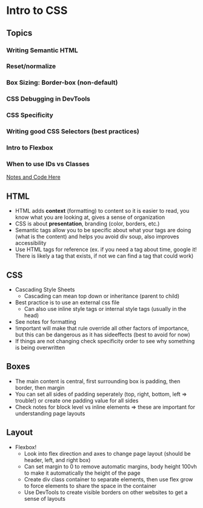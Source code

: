 # Intro to CSS

## Topics
### Writing Semantic HTML
### Reset/normalize
### Box Sizing: Border-box (non-default)
### CSS Debugging in DevTools
### CSS Specificity
### Writing good CSS Selectors (best practices)
### Intro to Flexbox
### When to use IDs vs Classes

[Notes and Code Here](https://github.com/hafbau/lecture_notes/tree/master/w4d1)

## HTML
* HTML adds **context** (formatting) to content so it is easier to read, you know what you are looking at, gives a sense of organization
* CSS is about **presentation**, branding (color, borders, etc.)
* Semantic tags allow you to be specific about what your tags are doing (what is the content) and helps you avoid div soup, also improves accessibility
* Use HTML tags for reference (ex. if you need a tag about time, google it! There is likely a tag that exists, if not we can find a tag that could work)

## CSS
* Cascading Style Sheets
  * Cascading can mean top down or inheritance (parent to child)
* Best practice is to use an external css file
  * Can also use inline style tags or internal style tags (usually in the head)
* See notes for formatting
* !important will make that rule override all other factors of importance, but this can be dangerous as it has sideeffects (best to avoid for now)
* If things are not changing check specificity order to see why something is being overwritten

## Boxes
* The main content is central, first surrounding box is padding, then border, then margin
* You can set all sides of padding seperately (top, right, bottom, left => trouble!) or create one padding value for all sides
* Check notes for block level vs inline elements => these are important for understanding page layouts

## Layout
* Flexbox!
  * Look into flex direction and axes to change page layout (should be header, left, and right box)
  * Can set margin to 0 to remove automatic margins, body height 100vh to make it automatically the height of the page
  * Create div class container to separate elements, then use flex grow to force elements to share the space in the container
  * Use DevTools to create visible borders on other websites to get a sense of layouts